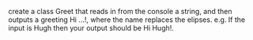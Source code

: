 create a class Greet that reads in from the console a string, and then outputs
a greeting Hi ...!, where the name replaces the elipses. e.g. If the input
is Hugh then your output should be Hi Hugh!.